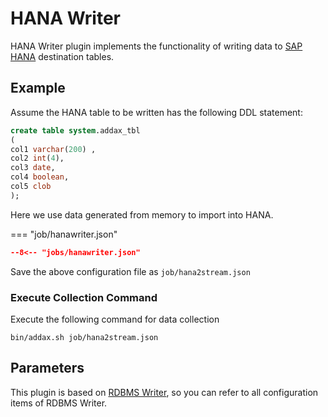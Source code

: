 # HANA Writer

HANA Writer plugin implements the functionality of writing data to [SAP HANA](https://www.sap.com/products/hana.html) destination tables.

## Example

Assume the HANA table to be written has the following DDL statement:

```sql
create table system.addax_tbl
(
col1 varchar(200) ,
col2 int(4),
col3 date,
col4 boolean,
col5 clob
);
```

Here we use data generated from memory to import into HANA.

=== "job/hanawriter.json"

```json
--8<-- "jobs/hanawriter.json"
```

Save the above configuration file as `job/hana2stream.json`

### Execute Collection Command

Execute the following command for data collection

```shell
bin/addax.sh job/hana2stream.json
```

## Parameters

This plugin is based on [RDBMS Writer](../rdbmswriter), so you can refer to all configuration items of RDBMS Writer.